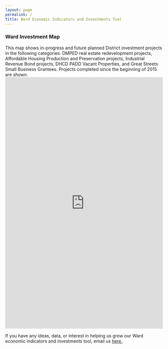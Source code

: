 ```yaml
---
layout: page
permalink: /
title: Ward Economic Indicators and Investments Tool
---
```


<h3>Ward Investment Map</h3>
This map shows in-progress and future planned District investment projects in the following categories: DMPED real estate redevelopment projects, Affordable Housing Production and Preservation projects, Industrial Revenue Bond projects, DHCD PADD Vacant Properties, and Great Streets Small Business Grantees. Projects completed since the beginning of 2015 are shown. 

<iframe width="100%" height="800px" src="http://dcgis.maps.arcgis.com/apps/MapSeries/index.html?appid=8758a3a5b8034f89aba571b1be018dbb" frameborder="0" scrolling="no"></iframe>

If you have any ideas, data, or interest in helping us grow our Ward economic indicators and investments tool, email us <a href="mailto:dmped.econintel@dc.gov">here.

